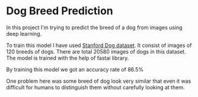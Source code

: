# Dog Breed Prediction

In this project I'm trying to predict the breed of a dog from images using deep learning. 

To train this model I have used  [Stanford Dog dataset](http://vision.stanford.edu/aditya86/ImageNetDogs/). It consist of images of 120 breeds of dogs. There are total 20580 images of dogs in this dataset. The model is trained with the help of fastai library.

By training this model we got an accuracy rate of 86.5%

One problem here was some breed of dog look very similar that even it was difficult for humans to distinguish them without carefully looking at them.
